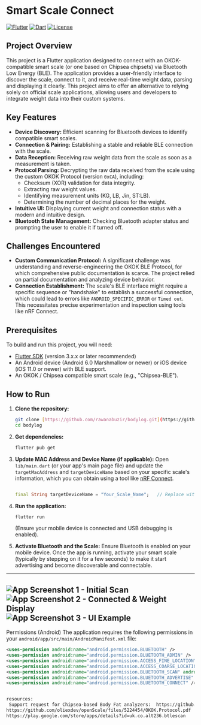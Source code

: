 # Smart Scale Connect

[![Flutter](https://img.shields.io/badge/Made%20with-Flutter-blue.svg)](https://flutter.dev/)
[![Dart](https://img.shields.io/badge/Language-Dart-0175C2.svg)](https://dart.dev/)
[![License](https://img.shields.io/badge/License-MIT-green.svg)](LICENSE)

## Project Overview

This project is a Flutter application designed to connect with an OKOK-compatible smart scale (or one based on Chipsea chipsets) via Bluetooth Low Energy (BLE). The application provides a user-friendly interface to discover the scale, connect to it, and receive real-time weight data, parsing and displaying it clearly. This project aims to offer an alternative to relying solely on official scale applications, allowing users and developers to integrate weight data into their custom systems.

## Key Features

* **Device Discovery:** Efficient scanning for Bluetooth devices to identify compatible smart scales.
* **Connection & Pairing:** Establishing a stable and reliable BLE connection with the scale.
* **Data Reception:** Receiving raw weight data from the scale as soon as a measurement is taken.
* **Protocol Parsing:** Decrypting the raw data received from the scale using the custom OKOK Protocol (version `0xCA`), including:
    * Checksum (XOR) validation for data integrity.
    * Extracting raw weight values.
    * Identifying measurement units (KG, LB, Jin, ST:LB).
    * Determining the number of decimal places for the weight.
* **Intuitive UI:** Displaying current weight and connection status with a modern and intuitive design.
* **Bluetooth State Management:** Checking Bluetooth adapter status and prompting the user to enable it if turned off.

## Challenges Encountered

* **Custom Communication Protocol:** A significant challenge was understanding and reverse-engineering the OKOK BLE Protocol, for which comprehensive public documentation is scarce. The project relied on partial documentation and analyzing device behavior.
* **Connection Establishment:** The scale's BLE interface might require a specific sequence or "handshake" to establish a successful connection, which could lead to errors like `ANDROID_SPECIFIC_ERROR` or `Timed out`. This necessitates precise experimentation and inspection using tools like nRF Connect.

## Prerequisites

To build and run this project, you will need:

* [Flutter SDK](https://flutter.dev/docs/get-started/install) (version 3.x.x or later recommended)
* An Android device (Android 6.0 Marshmallow or newer) or iOS device (iOS 11.0 or newer) with BLE support.
* An OKOK / Chipsea compatible smart scale (e.g., "Chipsea-BLE").

## How to Run

1.  **Clone the repository:**
    ```bash
    git clone [https://github.com/rawanabuzir/bodylog.git](https://github.com/rawanabuzir/bodylog.git)
    cd bodylog
    ```

2.  **Get dependencies:**
    ```bash
    flutter pub get
    ```

3.  **Update MAC Address and Device Name (if applicable):**
    Open `lib/main.dart` (or your app's main page file) and update the `targetMacAddress` and `targetDeviceName` based on your specific scale's information, which you can obtain using a tool like [nRF Connect](https://www.nordicsemi.com/Products/Software-and-Tools/nRF-Connect-for-Mobile).

    ```dart

    final String targetDeviceName = "Your_Scale_Name";   // Replace with your scale's actual advertising name (e.g., Chipsea-BLE)
    ```

4.  **Run the application:**
    ```bash
    flutter run
    ```
    (Ensure your mobile device is connected and USB debugging is enabled).

5.  **Activate Bluetooth and the Scale:**
    Ensure Bluetooth is enabled on your mobile device. Once the app is running, activate your smart scale (typically by stepping on it for a few seconds) to make it start advertising and become discoverable and connectable.
----

![App Screenshot 1 - Initial Scan](assets/images/img1.jpeg)
![App Screenshot 2 - Connected & Weight Display](assets/images/img2.jpeg)
![App Screenshot 3 - UI Example](assets/images/img3.jpeg)
-----

Permissions (Android) 
The application requires the following permissions in your `android/app/src/main/AndroidManifest.xml` file:
```xml
<uses-permission android:name="android.permission.BLUETOOTH" />
<uses-permission android:name="android.permission.BLUETOOTH_ADMIN" />
<uses-permission android:name="android.permission.ACCESS_FINE_LOCATION" />
<uses-permission android:name="android.permission.ACCESS_COARSE_LOCATION" />
<uses-permission android:name="android.permission.BLUETOOTH_SCAN" android:usesPermissionFlags="neverForLocation" />
<uses-permission android:name="android.permission.BLUETOOTH_ADVERTISE" />
<uses-permission android:name="android.permission.BLUETOOTH_CONNECT" />


resources:
 Support request for Chipsea-based Body Fat analyzers:  https://github.com/oliexdev/openScale/issues/496
https://github.com/oliexdev/openScale/files/5224454/OKOK.Protocol.pdf
https://play.google.com/store/apps/details?id=uk.co.alt236.btlescan


